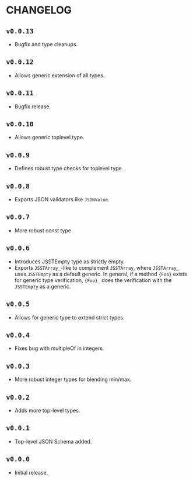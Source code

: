 # CHANGELOG

## `v0.0.13`

* Bugfix and type cleanups.

## `v0.0.12`

* Allows generic extension of all types.

## `v0.0.11`

* Bugfix release.

## `v0.0.10`

* Allows generic toplevel type.

## `v0.0.9`

* Defines robust type checks for toplevel type.

## `v0.0.8`

* Exports JSON validators like `JSONValue`.

## `v0.0.7`

* More robust const type

## `v0.0.6`

* Introduces JSSTEmpty type as strictly empty.
* Exports `JSSTArray_`-like to complement `JSSTArray`, where `JSSTArray_` uses `JSSTEmpty` as a default generic. In general, if a method `{Foo}` exists for generic type verification, `{Foo}_` does the verification with the `JSSTEmpty` as a generic. 

## `v0.0.5`

* Allows for generic type to extend strict types.

## `v0.0.4`

* Fixes bug with multipleOf in integers.

## `v0.0.3`

* More robust integer types for blending min/max.

## `v0.0.2`

* Adds more top-level types.

## `v0.0.1`

* Top-level JSON Schema added.

## `v0.0.0`

* Initial release.